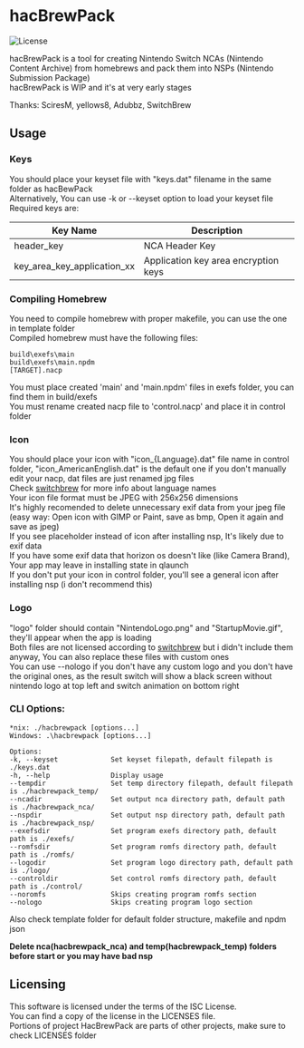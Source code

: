 # hacBrewPack

![License](https://img.shields.io/badge/license-ISC-blue.svg)

hacBrewPack is a tool for creating Nintendo Switch NCAs (Nintendo Content Archive) from homebrews and pack them into NSPs (Nintendo Submission Package)  
hacBrewPack is WIP and it's at very early stages  
  
Thanks: SciresM, yellows8, Adubbz, SwitchBrew

## Usage

### Keys
You should place your keyset file with "keys.dat" filename in the same folder as hacBewPack  
Alternatively, You can use -k or --keyset option to load your keyset file  
Required keys are:  

Key Name | Description
-------- | -----------
header_key | NCA Header Key
key_area_key_application_xx | Application key area encryption keys

### Compiling Homebrew
You need to compile homebrew with proper makefile, you can use the one in template folder  
Compiled homebrew must have the following files:  
```
build\exefs\main  
build\exefs\main.npdm  
[TARGET].nacp  
```
You must place created 'main' and 'main.npdm' files in exefs folder, you can find them in build/exefs  
You must rename created nacp file to 'control.nacp' and place it in control folder  

### Icon
You should place your icon with "icon_{Language}.dat" file name in control folder, "icon_AmericanEnglish.dat" is the default one if you don't manually edit your nacp, dat files are just renamed jpg files  
Check [switchbrew](http://switchbrew.org/index.php/Settings_services#LanguageCode) for more info about language names  
Your icon file format must be JPEG with 256x256 dimensions  
It's highly recomended to delete unnecessary exif data from your jpeg file (easy way: Open icon with GIMP or Paint, save as bmp, Open it again and save as jpeg)  
If you see placeholder instead of icon after installing nsp, It's likely due to exif data  
If you have some exif data that horizon os doesn't like (like Camera Brand), Your app may leave in installing state in qlaunch  
If you don't put your icon in control folder, you'll see a general icon after installing nsp (i don't recommend this)  
### Logo
"logo" folder should contain "NintendoLogo.png" and "StartupMovie.gif", they'll appear when the app is loading  
Both files are not licensed according to [switchbrew](http://switchbrew.org/index.php/NCA_Content_FS) but i didn't include them anyway, You can also replace these files with custom ones  
You can use --nologo if you don't have any custom logo and you don't have the original ones, as the result switch will show a black screen without nintendo logo at top left and switch animation on bottom right  
### CLI Options:  
```
*nix: ./hacbrewpack [options...]  
Windows: .\hacbrewpack [options...]  
  
Options:  
-k, --keyset             Set keyset filepath, default filepath is ./keys.dat  
-h, --help               Display usage  
--tempdir                Set temp directory filepath, default filepath is ./hacbrewpack_temp/  
--ncadir                 Set output nca directory path, default path is ./hacbrewpack_nca/  
--nspdir                 Set output nsp directory path, default path is ./hacbrewpack_nsp/  
--exefsdir               Set program exefs directory path, default path is ./exefs/  
--romfsdir               Set program romfs directory path, default path is ./romfs/  
--logodir                Set program logo directory path, default path is ./logo/  
--controldir             Set control romfs directory path, default path is ./control/  
--noromfs                Skips creating program romfs section  
--nologo                 Skips creating program logo section  
```
Also check template folder for default folder structure, makefile and npdm json  
  
**Delete nca(hacbrewpack_nca) and temp(hacbrewpack_temp) folders before start or you may have bad nsp**

## Licensing

This software is licensed under the terms of the ISC License.  
You can find a copy of the license in the LICENSES file.  
Portions of project HacBrewPack are parts of other projects, make sure to check LICENSES folder